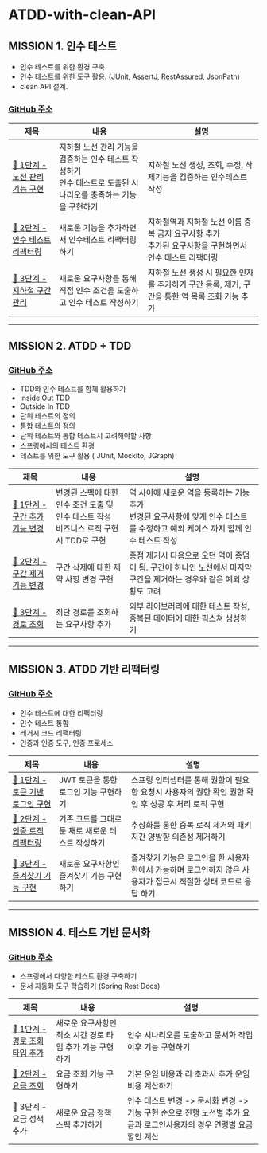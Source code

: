 # ATDD-with-clean-API

##  MISSION 1. 인수 테스트
- 인수 테스트를 위한 환경 구축.
- 인수 테스트를 위한 도구 활용. (JUnit, AssertJ, RestAssured, JsonPath)
- clean API 설계.

### [GitHub 주소](https://github.com/next-step/atdd-subway-map/tree/hiro032)


|제목|내용|설명|
|------|---|---|
|[🚀 1단계 - 노선 관리 기능 구현](https://github.com/next-step/atdd-subway-map/pull/160)| 지하철 노선 관리 기능을 검증하는 인수 테스트 작성하기 </br>  인수 테스트로 도출된 시나리오를 충족하는 기능을 구현하기|지하철 노선 생성, 조회, 수정, 삭제기능을 검증하는 인수테스트 작성 |
|[🚀 2단계 - 인수 테스트 리팩터링](https://github.com/next-step/atdd-subway-map/pull/204)|새로운 기능을 추가하면서 인수테스트 리팩터링 하기| 지하철역과 지하철 노선 이름 중복 금지 요구사항 추가 </br> 추가된 요구사항을 구현하면서 인수 테스트 리팩터링 |
|[🚀 3단계 - 지하철 구간 관리](https://github.com/next-step/atdd-subway-map/pull/269)|새로운 요구사항을 통해 직접 인수 조건을 도출하고 인수 테스트 작성하기 |지하철 노선 생성 시 필요한 인자를 추가하기 구간 등록, 제거, 구간을 통한 역 목록 조회 기능 추가 |

---

##  MISSION 2. ATDD + TDD

### [GitHub 주소](https://github.com/next-step/atdd-subway-path/tree/hiro032)

- TDD와 인수 테스트를 함께 활용하기
- Inside Out TDD
- Outside In TDD
- 단위 테스트의 정의
- 통합 테스트의 정의
- 단위 테스트와 통합 테스트시 고려해야할 사항
- 스프링에서의 테스트 환경
- 테스트를 위한 도구 활용 ( JUnit, Mockito, JGraph)

|제목|내용|설명|
|------|---|---|
|[🚀 1단계 - 구간 추가 기능 변경](https://github.com/next-step/atdd-subway-path/pull/242)|변경된 스펙에 대한 인수 조건 도출 및 인수 테스트 작성</br> 비즈니스 로직 구현시 TDD로 구현| 역 사이에 새로운 역을 등록하는 기능 추가 </br> 변경된 요구사항에 맞게 인수 테스트를 수정하고 예외 케이스 까지 함께 인수 테스트 작성|
|[🚀 2단계 - 구간 제거 기능 변경](https://github.com/next-step/atdd-subway-path/pull/274)| 구간 삭제에 대한 제약 사항 변경 구현| 종점 제거시 다음으로 오던 역이 종덤이 됨. 구간이 하나인 노선에서 마지막 구간을 제거하는 경우와 같은 예외 상황도 고려|
|[🚀 3단계 - 경로 조회](https://github.com/next-step/atdd-subway-path/pull/276)| 최단 경로를 조회하는 요구사항 추가| 외부 라이브러리에 대한 테스트 작성, 중복된 데이터에 대한 픽스쳐 생성하기|

---

##  MISSION 3. ATDD 기반 리팩터링

### [GitHub 주소](https://github.com/next-step/atdd-subway-favorite/tree/hiro032)

- 인수 테스트에 대한 리팩터링
- 인수 테스트 통합
- 레거시 코드 리팩터링
- 인증과 인증 도구, 인증 프로세스 

|제목|내용|설명|
|---|---|---|
|[🚀 1단계 - 토큰 기반 로그인 구현](https://github.com/next-step/atdd-subway-favorite/pull/237)| JWT 토큰을 통한 로그인 기능 구현하기 | 스프링 인터셉터를 통해 권한이 필요한 요청시 사용자의 권한 확인 권한 확인 후 성공 후 처리 로직 구현|
|[🚀 2단계 - 인증 로직 리팩터링](https://github.com/next-step/atdd-subway-favorite/pull/243)| 기존 코드를 그대로 둔 채로 새로운 테스트 작성하기| 추상화를 통한 중복 로직 제거와 패키지간 양방향 의존성 제거하기|
|[🚀 3단계 - 즐겨찾기 기능 구현](https://github.com/next-step/atdd-subway-favorite/pull/247)| 새로운 요구사항인 즐겨찾기 기능 구현하기| 즐겨찾기 기능은 로그인을 한 사용자 한에서 가능하며 로그인하지 않은 사용자가 접근시 적절한 상태 코드로 응답 하기|

---

## MISSION 4. 테스트 기반 문서화

### [GitHub 주소](https://github.com/next-step/atdd-subway-fare/tree/hiro032)
- 스프링에서 다양한 테스트 환경 구축하기
- 문서 자동화 도구 학습하기 (Spring Rest Docs)


|제목|내용|설명|
|---|---|---|
|[🚀 1단계 - 경로 조회 타입 추가](https://github.com/next-step/atdd-subway-fare/pull/148)| 새로운 요구사항인 최소 시간 경로 타입 추가 기능 구현하기| 인수 시나리오를 도출하고 문서화 작업 이후 기능 구현하기|
|[🚀 2단계 - 요금 조회](https://github.com/next-step/atdd-subway-fare/pull/149)| 요금 조회 기능 구현하기| 기본 운임 비용과 리 초과시 추가 운임 비용 계산하기|
|🚀 3단계 - 요금 정책 추가| 새로운 요금 정책 스펙 추가하기| 인수 테스트 변경 -> 문서화 변경 -> 기능 구현 순으로 진행 노선별 추가 요금과 로그인사용자의 경우 연령별 요금 할인 계산|
